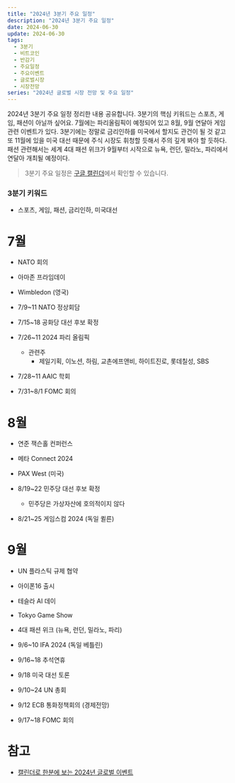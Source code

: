 ```yaml
---
title: "2024년 3분기 주요 일정"
description: "2024년 3분기 주요 일정"
date: 2024-06-30
update: 2024-06-30
tags:
  - 3분기
  - 비트코인
  - 반감기
  - 주요일정
  - 주요이벤트
  - 글로벌시장
  - 시장전망
series: "2024년 글로벌 시장 전망 및 주요 일정"
---
```


2024년 3분기 주요 일정 정리한 내용 공유합니다. 3분기의 핵심 키워드는 스포츠, 게임, 패션이 아닐까 싶어요. 7월에는 파리올림픽이 예정되어 있고 8월, 9월 연달아 게임 관련 이벤트가 있다. 3분기에는 정말로 금리인하를 미국에서 할지도 관건이 될 것 같고 또 11월에 있을 미국 대선 때문에 주식 시장도 휘청할 듯해서 주의 깊게 봐야 할 듯하다. 패션 관련해서는 세계 4대 패션 위크가 9월부터 시작으로 뉴욕, 런던, 밀라노, 파리에서 연달아 개최될 예정이다.

>  3분기 주요 일정은 [구글 캘린더](https://calendar.google.com/calendar/u/0?cid=OGNjOTU3OWMwYmUyMDA0ODZjMWViZGQ4ODAxODcyMDc3OTRiMDdjMWU3NmRjMGIzNjYxOWZlMzA5ZjdjNTM4M0Bncm91cC5jYWxlbmRhci5nb29nbGUuY29t)에서 확인할 수 있습니다.



### 3분기 키워드

- 스포츠, 게임, 패션, 금리인하, 미국대선

# 7월

- NATO 회의
- 아마존 프라임데이
- Wimbledon (영국)

- 7/9~11 NATO 정상회담
- 7/15~18 공화당 대선 후보 확정
- 7/26~11 2024 파리 올림픽
  - 관련주
    - 제일기획, 이노션, 하림, 교촌에프앤비, 하이트진로, 롯데칠성, SBS
- 7/28~11 AAIC 학회
- 7/31~8/1 FOMC 회의

# 8월

- 연준 잭슨홀 컨퍼런스
- 메타 Connect 2024
- PAX West (미국)



- 8/19~22 민주당 대선 후보 확정
  - 민주당은 가상자산에 호의적이지 않다
- 8/21~25 게임스컴 2024 (독일 퀼른)

# 9월

- UN 플라스틱 규제 협약
- 아이폰16 출시
- 테슬라 AI 데이
- Tokyo Game Show
- 4대 패션 위크 (뉴욕, 런던, 밀라노, 파리)



- 9/6~10 IFA 2024 (독일 베틀린)
- 9/16~18 추석연휴
- 9/18 미국 대선 토론
- 9/10~24 UN 총회
- 9/12 ECB 통화정책회의 (경제전망)
- 9/17~18 FOMC 회의

# 참고

- [캘린더로 한분에 보는 2024년 글로벌 이벤트](https://ohbrown.co.kr/webzine/global/2024-글로벌-이벤트-캘린더/)

